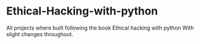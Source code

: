 # Ethical-Hacking-with-python
All projects where built following the book Ethical hacking with python
With slight changes throughout.
